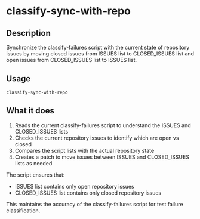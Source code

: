 # classify-sync-with-repo

## Description
Synchronize the classify-failures script with the current state of repository issues by moving closed issues from ISSUES list to CLOSED_ISSUES list and open issues from CLOSED_ISSUES list to ISSUES list.

## Usage
```
classify-sync-with-repo
```

## What it does
1. Reads the current classify-failures script to understand the ISSUES and CLOSED_ISSUES lists
2. Checks the current repository issues to identify which are open vs closed
3. Compares the script lists with the actual repository state
4. Creates a patch to move issues between ISSUES and CLOSED_ISSUES lists as needed

The script ensures that:
- ISSUES list contains only open repository issues
- CLOSED_ISSUES list contains only closed repository issues

This maintains the accuracy of the classify-failures script for test failure classification.